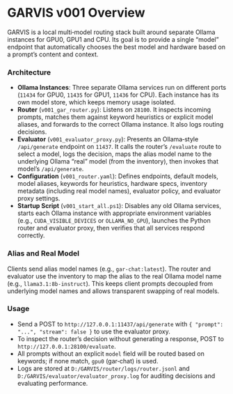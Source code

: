 # GARVIS v001 Overview

GARVIS is a local multi‑model routing stack built around separate Ollama instances for GPU0, GPU1 and CPU. Its goal is to provide a single “model” endpoint that automatically chooses the best model and hardware based on a prompt’s content and context.

### Architecture
- **Ollama Instances**: Three separate Ollama services run on different ports (`11434` for GPU0, `11435` for GPU1, `11436` for CPU). Each instance has its own model store, which keeps memory usage isolated.
- **Router** (`v001_gar_router.py`): Listens on `28100`. It inspects incoming prompts, matches them against keyword heuristics or explicit model aliases, and forwards to the correct Ollama instance. It also logs routing decisions.
- **Evaluator** (`v001_evaluator_proxy.py`): Presents an Ollama‑style `/api/generate` endpoint on `11437`. It calls the router’s `/evaluate` route to select a model, logs the decision, maps the alias model name to the underlying Ollama “real” model (from the inventory), then invokes that model’s `/api/generate`.
- **Configuration** (`v001_router.yaml`): Defines endpoints, default models, model aliases, keywords for heuristics, hardware specs, inventory metadata (including real model names), evaluator policy, and evaluator proxy settings.
- **Startup Script** (`v001_start_all.ps1`): Disables any old Ollama services, starts each Ollama instance with appropriate environment variables (e.g., `CUDA_VISIBLE_DEVICES` or `OLLAMA_NO_GPU`), launches the Python router and evaluator proxy, then verifies that all services respond correctly.

### Alias and Real Model
Clients send alias model names (e.g., `gar-chat:latest`). The router and evaluator use the inventory to map the alias to the real Ollama model name (e.g., `llama3.1:8b-instruct`). This keeps client prompts decoupled from underlying model names and allows transparent swapping of real models.

### Usage
- Send a POST to `http://127.0.0.1:11437/api/generate` with `{ "prompt": "...", "stream": false }` to use the evaluator proxy.
- To inspect the router’s decision without generating a response, POST to `http://127.0.0.1:28100/evaluate`.
- All prompts without an explicit `model` field will be routed based on keywords; if none match, `gpu0` (gar‑chat) is used.
- Logs are stored at `D:/GARVIS/router/logs/router.jsonl` and `D:/GARVIS/evaluator/evaluator_proxy.log` for auditing decisions and evaluating performance.

